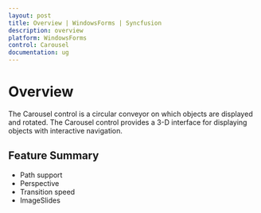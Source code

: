 ```yaml
---
layout: post
title: Overview | WindowsForms | Syncfusion
description: overview
platform: WindowsForms
control: Carousel
documentation: ug
---
```


# Overview

The Carousel control is a circular conveyor on which objects are displayed and rotated. The Carousel control provides a 3-D interface for displaying objects with interactive navigation.

## Feature Summary

* Path support
* Perspective
* Transition speed
* ImageSlides
